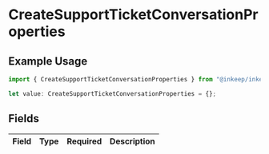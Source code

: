 # CreateSupportTicketConversationProperties

## Example Usage

```typescript
import { CreateSupportTicketConversationProperties } from "@inkeep/inkeep-analytics/models/components";

let value: CreateSupportTicketConversationProperties = {};
```

## Fields

| Field       | Type        | Required    | Description |
| ----------- | ----------- | ----------- | ----------- |